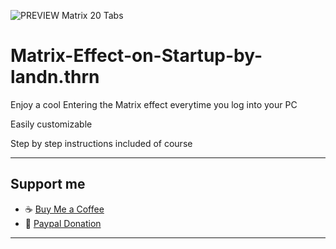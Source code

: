 
![PREVIEW Matrix 20 Tabs](https://github.com/user-attachments/assets/6aefd6ba-1897-4ad6-bedb-1922086ca3c5)

# Matrix-Effect-on-Startup-by-landn.thrn  
Enjoy a cool Entering the Matrix effect everytime you log into your PC  

Easily customizable  

Step by step instructions included of course  

---

## Support me
- ☕ [Buy Me a Coffee](https://buymeacoffee.com/landn.thrn)  
- 🌊 [Paypal Donation](https://www.paypal.com/donate/?hosted_button_id=K4PLHFVBH7X8C)

---
